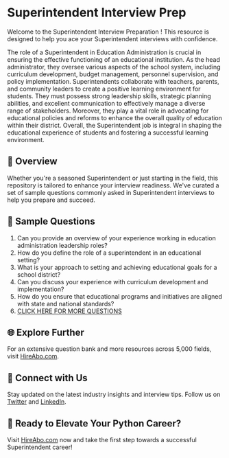 # Superintendent Interview Prep

Welcome to the Superintendent Interview Preparation ! This resource is designed to help you ace your Superintendent interviews with confidence.

The role of a Superintendent in Education Administration is crucial in ensuring the effective functioning of an educational institution. As the head administrator, they oversee various aspects of the school system, including curriculum development, budget management, personnel supervision, and policy implementation. Superintendents collaborate with teachers, parents, and community leaders to create a positive learning environment for students. They must possess strong leadership skills, strategic planning abilities, and excellent communication to effectively manage a diverse range of stakeholders. Moreover, they play a vital role in advocating for educational policies and reforms to enhance the overall quality of education within their district. Overall, the Superintendent job is integral in shaping the educational experience of students and fostering a successful learning environment.

## 🚀 Overview

Whether you're a seasoned Superintendent or just starting in the field, this repository is tailored to enhance your interview readiness. We've curated a set of sample questions commonly asked in Superintendent interviews to help you prepare and succeed.

## 📝 Sample Questions

1. Can you provide an overview of your experience working in education administration leadership roles?
2. How do you define the role of a superintendent in an educational setting?
3. What is your approach to setting and achieving educational goals for a school district?
4. Can you discuss your experience with curriculum development and implementation?
5. How do you ensure that educational programs and initiatives are aligned with state and national standards?
6. [CLICK HERE FOR MORE QUESTIONS](https://hireabo.com/job/4_1_2/Superintendent)

## 🌐 Explore Further

For an extensive question bank and more resources across 5,000 fields, visit [HireAbo.com](https://www.hireabo.com).

## 📱 Connect with Us

Stay updated on the latest industry insights and interview tips. Follow us on [Twitter](https://twitter.com/hireabo) and [LinkedIn](https://www.linkedin.com/in/hire-abo-3609972a8/).

## 🚀 Ready to Elevate Your Python Career?

Visit [HireAbo.com](https://www.hireabo.com) now and take the first step towards a successful Superintendent career!